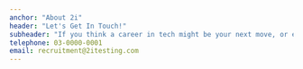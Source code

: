 ```yaml
---
anchor: "About 2i"
header: "Let's Get In Touch!"
subheader: "If you think a career in tech might be your next move, or even if you just found this app useful, we would love to hear from you!"
telephone: 03-0000-0001
email: recruitment@2itesting.com
---
```

